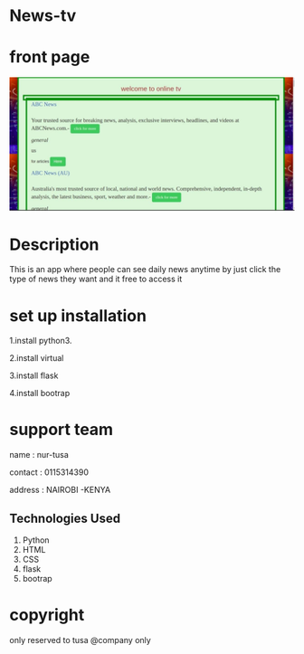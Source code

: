 # News-tv
# front page
 <img src="./front.jpeg">

# Description
This is an app where people can see daily news anytime by  just click the type of news they want and it free to access it 

# set up installation
1.install python3.

2.install virtual

3.install flask

4.install bootrap
# support team
name :  nur-tusa 

contact : 0115314390

address : NAIROBI -KENYA

## Technologies Used
1. Python
2. HTML
3. CSS
4. flask
5. bootrap



# copyright 
only reserved to tusa @company  only
